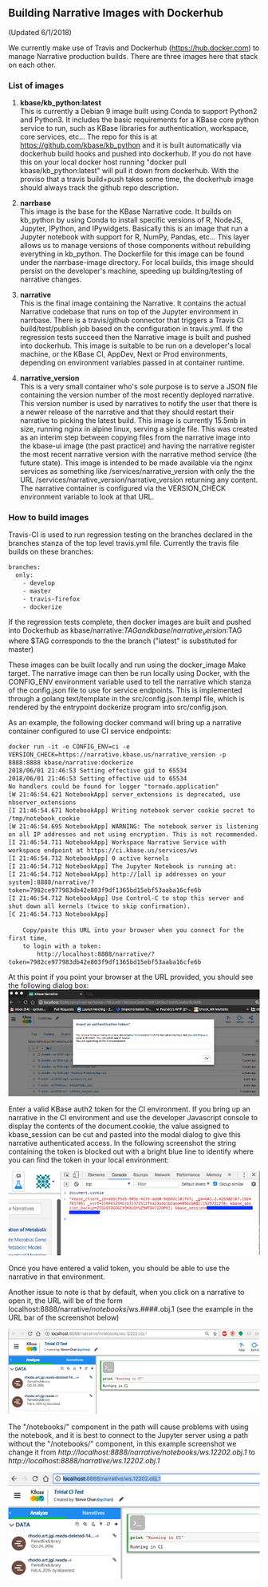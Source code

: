 ## Building Narrative Images with Dockerhub
(Updated 6/1/2018)

We currently make use of Travis and Dockerhub (https://hub.docker.com) to manage Narrative production builds. There are three images here that stack on each other.

### List of images
1. **kbase/kb_python:latest**  
This is currently a Debian 9 image built using Conda to support Python2 and Python3. It includes the basic requirements for a KBase core python service to run, such as KBase libraries for authentication, workspace, core services, etc... The repo for this is at https://github.com/kbase/kb_python and it is built automatically via dockerhub build hooks and pushed into dockerhub. If you do not have this on your local docker host running "docker pull kbase/kb_python:latest" will pull it down from dockerhub. With the proviso that a travis build+push takes some time, the dockerhub image should always track the github repo description.

2. **narrbase**  
This image is the base for the KBase Narrative code. It builds on kb_python by using Conda to install specific versions of R, NodeJS, Jupyter, IPython, and IPywidgets. Basically this is an image that run a Jupyter notebook with support for R, NumPy, Pandas, etc... This layer allows us to manage versions of those components without rebuilding everything in kb_python. The Dockerfile for this image can be found under the narrbase-image directory. For local builds, this image should persist on the developer's machine, speeding up building/testing of narrative changes.

3. **narrative**  
This is the final image containing the Narrative. It contains the actual Narrative codebase that runs on top of the Jupyter environment in narrbase. There is a travis/github connector that triggers a Travis CI build/test/publish job based on the configuration in travis.yml. If the regression tests succeed then the Narrative image is built and pushed into dockerhub. This image is suitable to be run on a developer's local machine, or the KBase CI, AppDev, Next or Prod environments, depending on environment variables passed in at container runtime.

4. **narrative_version**  
This is a very small container who's sole purpose is to serve a JSON file containing the version number of the most recently deployed narrative. This version number is used by narratives to notify the user that there is a newer release of the narrative and that they should restart their narrative to picking the latest build. This image is currently 15.5mb in size, running nginx in alpine linux, serving a single file. This was created as an interim step between copying files from the narrative image into the kbase-ui image (the past practice) and having the narrative register the most recent narrative version with the narrative method service (the future state). This image is intended to be made available via the nginx services as something like /services/narrative_version with only the the URL /services/narrative_version/narrative_version returning any content. The narrative container is configured via the VERSION_CHECK environment variable to look at that URL.

### How to build images
Travis-CI is used to run regression testing on the branches declared in the branches stanza of the top level travis.yml file. Currently the travis file builds on these branches:
~~~
branches:
  only:
    - develop
    - master
    - travis-firefox
    - dockerize
~~~
If the regression tests complete, then docker images are built and pushed into Dockerhub as kbase/narrative:$TAG and kbase/narrative_version:$TAG where $TAG corresponds to the the branch ("latest" is substituted for master)

These images can be built locally and run using the docker_image Make target. The narrative image can then be run locally using Docker, with the CONFIG_ENV environment variable used to tell the narrative which stanza of the config.json file to use for service endpoints. This is implemented through a golang text/template in the src/config.json.templ file, which is rendered by the entrypoint dockerize program into src/config.json.

As an example, the following docker command will bring up a narrative container configured to use CI service endpoints:
~~~
docker run -it -e CONFIG_ENV=ci -e VERSION_CHECK=https://narrative.kbase.us/narrative_version -p 8888:8888 kbase/narrative:dockerize
2018/06/01 21:46:53 Setting effective gid to 65534
2018/06/01 21:46:53 Setting effective uid to 65534
No handlers could be found for logger "tornado.application"
[W 21:46:54.621 NotebookApp] server_extensions is deprecated, use nbserver_extensions
[I 21:46:54.671 NotebookApp] Writing notebook server cookie secret to /tmp/notebook_cookie
[W 21:46:54.695 NotebookApp] WARNING: The notebook server is listening on all IP addresses and not using encryption. This is not recommended.
[I 21:46:54.711 NotebookApp] Workspace Narrative Service with workspace endpoint at https://ci.kbase.us/services/ws
[I 21:46:54.712 NotebookApp] 0 active kernels
[I 21:46:54.712 NotebookApp] The Jupyter Notebook is running at:
[I 21:46:54.712 NotebookApp] http://[all ip addresses on your system]:8888/narrative/?token=7982ce977983db42e803f9df1365bd15ebf53aaba16cfe6b
[I 21:46:54.712 NotebookApp] Use Control-C to stop this server and shut down all kernels (twice to skip confirmation).
[C 21:46:54.713 NotebookApp] 
    
    Copy/paste this URL into your browser when you connect for the first time,
    to login with a token:
        http://localhost:8888/narrative/?token=7982ce977983db42e803f9df1365bd15ebf53aaba16cfe6b
~~~

At this point if you point your browser at the URL provided, you should see the following dialog box:
![Narrative Token Dialog](../images/NarrativeTokenRequest.png)


Enter a valid KBase auth2 token for the CI environment. If you bring up an narrative in the CI environment and use the developer Javascript console to display the contents of the document.cookie, the value assigned to kbase_session can be cut and pasted into the modal dialog to give this narrative authenticated access. In the following screenshot the string containing the token is blocked out with a bright blue line to identify where you can find the token in your local environment:

![Narrative Cookie Token](../images/NarrativeCookieToken.png)

Once you have entered a valid token, you should be able to use the narrative in that environment.

Another issue to note is that by default, when you click on a narrative to open it, the URL will be of the form localhost:8888/narrative/*notebooks*/ws.####.obj.1 (see the example in the URL bar of the screenshot below)

![Narrative URL Example](../images/NarrativeURLExample.png)

The "/notebooks/" component in the path will cause problems with using the notebook, and it is best to connect to the Jupyter server using a path without the "/notebooks/" component, in this example screenshot we change it from *http://localhost:8888/narrative/notebooks/ws.12202.obj.1* to *http://localhost:8888/narrative/ws.12202.obj.1*

![Shortened Narrative URL Example](../images/NarrativeURLExampleShortened.png)
